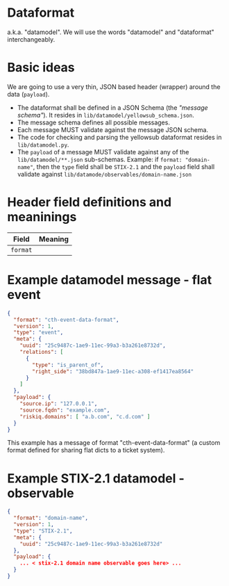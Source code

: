 # Dataformat

a.k.a. "datamodel". We will use the words "datamodel" and "dataformat" interchangeably.


# Basic ideas

We are going to use a very thin, JSON based header (wrapper) around the data (`payload`).

* The dataformat shall be defined in a JSON Schema (the *"message schema"*). It resides in `lib/datamodel/yellowsub_schema.json`.
* The message schema defines all possible messages.
* Each message MUST validate against the message JSON schema.
* The code for checking and parsing the yellowsub dataformat resides in `lib/datamodel.py`.
* The `payload` of a message MUST validate against any of the `lib/datamodel/**.json` sub-schemas. 
  Example: if `format: "domain-name"`, then the `type` field shall be `STIX-2.1` and the `payload` field shall validate
  against `lib/datamode/observables/domain-name.json`


# Header field definitions and meaninings

| Field     | Meaning   |
| --------- | ----------|
| `format`  | 

# Example datamodel message - flat event

```json
{
  "format": "cth-event-data-format",
  "version": 1,
  "type": "event",
  "meta": {
    "uuid": "25c9487c-1ae9-11ec-99a3-b3a261e8732d",
    "relations": [
      {
        "type": "is_parent_of",
        "right_side": "38bd847a-1ae9-11ec-a308-ef1417ea8564"
      }
    ]
  },
  "payload": {
    "source.ip": "127.0.0.1",
    "source.fqdn": "example.com",
    "riskiq.domains": [ "a.b.com", "c.d.com" ]
  }
}
```

This example has a message of format "cth-event-data-format" (a custom format defined for sharing flat dicts to a ticket system).

# Example STIX-2.1 datamodel - observable

```json
{
  "format": "domain-name",
  "version": 1,
  "type": "STIX-2.1",
  "meta": {
    "uuid": "25c9487c-1ae9-11ec-99a3-b3a261e8732d"
  },
  "payload": {
    ... < stix-2.1 domain name observable goes here> ...
  }
}
```